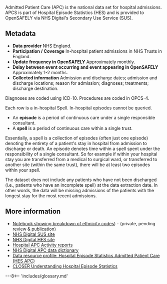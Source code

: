 Admitted Patient Care (APC) is the national data set for hospital admissions.
APCS is part of Hospital Episode Statistics (HES) and is provided to OpenSAFELY via NHS Digital's Secondary Use Service (SUS).

## Metadata

* **Data provider** NHS England.
* **Participation / Coverage** In-hospital patient admissions in NHS Trusts in England.
* **Update frequency in OpenSAFELY** Approximately monthly.
* **Delay between event occurring and event appearing in OpenSAFELY** Approximately 1-2 months.
* **Collected information** Admission and discharge dates; admission and discharge locations; reason for admission; diagnoses; treatments; discharge destination.

Diagnoses are coded using ICD-10. Procedures are coded in OPCS-4.

Each row is a in-hospital Spell. In-hospital episodes cannot be queried.

* An **episode** is a period of continuous care under a single responsible consultant.
* A **spell** is a period of continuous care within a single trust.

Essentially, a spell is a collection of episodes (often just one episode) denoting the entirety of a patient's stay in hospital from admission to discharge or death. An episode denotes time within a spell spent under the responsibility of a single consultant. So for example if within your hospital stay you are transferred from a medical to surgical ward, or transferred to another site (within the same trust), there will be at least two episodes within your spell.

The dataset does not include any patients who have not been discharged (i.e., patients who have an incomplete spell) at the data extraction date. In other words, the data will be missing admissions of the patients with the longest stay for the most recent admissions.

## More information

* [Notebook showing breakdown of ethnicity codes](https://github.com/opensafely/rapid-reports/blob/master/notebooks/ethnicity-codes.ipynb)) - (private, pending review & publication)
* [NHS Digital SUS site](https://digital.nhs.uk/services/secondary-uses-service-sus/secondary-uses-services-sus-guidance)
* [NHS Digital HES site](https://digital.nhs.uk/data-and-information/data-tools-and-services/data-services/hospital-episode-statistics)
* [Hospital APC Activity reports](https://digital.nhs.uk/data-and-information/publications/statistical/hospital-admitted-patient-care-activity)
* [NHS Digital APC data dictionary](https://datadictionary.nhs.uk/data_sets/cds_v6-2/cds_v6-2_type_130_-_admitted_patient_care_-_finished_general_episode_cds.html)
* [Data resource profile: Hospital Episode Statistics Admitted Patient Care (HES APC)](https://doi.org/10.1093/ije/dyx015)
* [CLOSER Understanding Hospital Episode Statistics](https://www.closer.ac.uk/wp-content/uploads/CLOSER-resource-Understanding-HES.pdf)


---8<-- 'includes/glossary.md'
